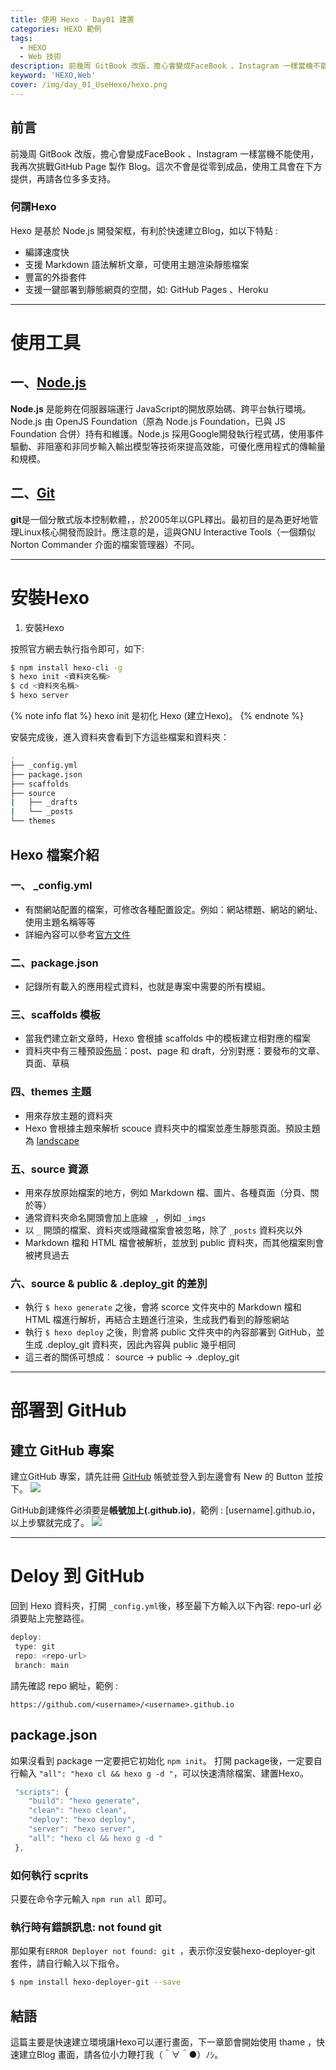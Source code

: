 ```yaml
---
title: 使用 Hexo - Day01 建置  
categories: HEXO 範例
tags: 
  - HEXO
  - Web 技術 
description: 前幾周 GitBook 改版，擔心會變成FaceBook 、Instagram 一樣當機不能使用，我再次挑戰GitHub Blog 製作。這次不會是....
keyword: 'HEXO,Web'
cover: /img/day_01_UseHexo/hexo.png
---
```


## 前言
前幾周 GitBook 改版，擔心會變成FaceBook 、Instagram 一樣當機不能使用，我再次挑戰GitHub Page 製作 Blog。這次不會是從零到成品，使用工具會在下方提供，再請各位多多支持。

### 何謂Hexo
Hexo 是基於 Node.js 開發架框，有利於快速建立Blog，如以下特點 :
  - 編譯速度快
  - 支援 Markdown 語法解析文章，可使用主題渲染靜態檔案
  - 豐富的外掛套件
  - 支援一鍵部署到靜態網頁的空間，如: GitHub Pages 、Heroku 

---
# 使用工具
## 一、[Node.js]( https://nodejs.org/zh-tw/download/)
**Node.js** 是能夠在伺服器端運行 JavaScript的開放原始碼、跨平台執行環境。Node.js 由 OpenJS Foundation（原為 Node.js Foundation，已與 JS Foundation 合併）持有和維護。Node.js 採用Google開發執行程式碼，使用事件驅動、非阻塞和非同步輸入輸出模型等技術來提高效能，可優化應用程式的傳輸量和規模。

## 二、[Git](https://git-scm.com/)
**git**是一個分散式版本控制軟體，，於2005年以GPL釋出。最初目的是為更好地管理Linux核心開發而設計。應注意的是，這與GNU Interactive Tools（一個類似Norton Commander 介面的檔案管理器）不同。

---
# 安裝Hexo
1. 安裝Hexo

按照官方網去執行指令即可，如下:

``` bash
$ npm install hexo-cli -g
$ hexo init <資料夾名稱>
$ cd <資料夾名稱>
$ hexo server
```
{% note info flat %}
  hexo init 是初化 Hexo (建立Hexo)。
{% endnote %}

安裝完成後，進入資料夾會看到下方這些檔案和資料夾：
``` bash
.
├── _config.yml
├── package.json
├── scaffolds
├── source
|   ├── _drafts
|   └── _posts
└── themes

```

## Hexo 檔案介紹
### 一、 _config.yml

-   有關網站配置的檔案，可修改各種配置設定。例如：網站標題、網站的網址、使用主題名稱等等
-   詳細內容可以參考[官方文件](https://hexo.io/zh-tw/docs/configuration)

### 二、package.json

- 記錄所有載入的應用程式資料，也就是專案中需要的所有模組。

### 三、scaffolds 模板

-   當我們建立新文章時，Hexo 會根據 scaffolds 中的模板建立相對應的檔案
-   資料夾中有三種預設[佈局](https://hexo.io/zh-tw/docs/writing.html)：post、page 和 draft，分別對應：要發布的文章、頁面、草稿

### 四、themes 主題

-   用來存放主題的資料夾
-   Hexo 會根據主題來解析 scouce 資料夾中的檔案並產生靜態頁面。預設主題為 [landscape](https://github.com/hexojs/hexo-theme-landscape)

### 五、source 資源

-   用來存放原始檔案的地方，例如 Markdown 檔、圖片、各種頁面（分頁、關於等）
-   通常資料夾命名開頭會加上底線 `_`，例如 `_imgs`
-   以 `_` 開頭的檔案、資料夾或隱藏檔案會被忽略，除了 `_posts` 資料夾以外
-   Markdown 檔和 HTML 檔會被解析，並放到 public 資料夾，而其他檔案則會被拷貝過去

### 六、source & public & .deploy_git 的差別

-   執行 `$ hexo generate` 之後，會將 scorce 文件夾中的 Markdown 檔和 HTML 檔進行解析，再結合主題進行渲染，生成我們看到的靜態網站
-   執行 `$ hexo deploy` 之後，則會將 public 文件夾中的內容部署到 GitHub，並生成 .deploy_git 資料夾，因此內容與 public 幾乎相同
-   這三者的關係可想成： source -> public -> .deploy_git

---
# 部署到 GitHub

## 建立 GitHub 專案
建立GitHub 專案，請先註冊 [GitHub](https://github.com/) 帳號並登入到左邊會有 New 的 Button 並按下。
![](/img/day_01_UseHexo/img-01.png)

GitHub創建條件必須要是**帳號加上(.github.io)**，範例 : [username].github.io，以上步驟就完成了。
![](/img/day_01_UseHexo/img-02.png)

---
# Deloy 到 GitHub 
回到 Hexo 資料夾，打開 ```_config.yml```後，移至最下方輸入以下內容:
repo-url 必須要貼上完整路徑。

``` js
deploy:
 type: git
 repo: <repo-url>
 branch: main
```
請先確認 repo 網址，範例 : 
```
https://github.com/<username>/<username>.github.io
```

## package.json
如果沒看到 package 一定要把它初始化 ```npm init```。 
打開 package後，一定要自行輸入 ```"all": "hexo cl && hexo g -d "```，可以快速清除檔案、建置Hexo。

```js
 "scripts": {
 	"build": "hexo generate",
 	"clean": "hexo clean",
	"deploy": "hexo deploy",
	"server": "hexo server",
	"all": "hexo cl && hexo g -d "
 },
```
### 如何執行 scprits
只要在命令字元輸入 ```npm run all ```即可。

### 執行時有錯誤訊息: not found git
那如果有```ERROR Deployer not found: git ```，表示你沒安裝hexo-deployer-git 套件，請自行輸入以下指令。

``` bash
$ npm install hexo-deployer-git --save

```

## 結語

這篇主要是快速建立環境讓Hexo可以運行畫面，下一章節會開始使用 thame ，快速建立Blog 畫面，請各位小力鞭打我（＾∀＾●）ﾉｼ。